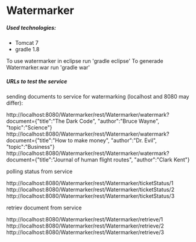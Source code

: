 # Watermarker

##### Used technologies:
 * Tomcat 7
 * gradle 1.8

To use watermarker in eclipse run 'gradle eclipse'
To generade Watermarker.war   run 'gradle war'


##### URLs to test the service

sending documents to service for watermarking (localhost and 8080 may differ):

http://<span></span>localhost:8080/Watermarker/rest/Watermarker/watermark?document={"title":"The Dark Code", "author":"Bruce Wayne", "topic":"Science"}  
http://<span></span>localhost:8080/Watermarker/rest/Watermarker/watermark?document={"title":"How to make money", "author":"Dr. Evil", "topic":"Business"}  
http://<span></span>localhost:8080/Watermarker/rest/Watermarker/watermark?document={"title":"Journal of human flight routes", "author":"Clark Kent"}  

polling status from service

http://<span></span>localhost:8080/Watermarker/rest/Watermarker/ticketStatus/1  
http://<span></span>localhost:8080/Watermarker/rest/Watermarker/ticketStatus/2  
http://<span></span>localhost:8080/Watermarker/rest/Watermarker/ticketStatus/3  

retriev document from service

http://<span></span>localhost:8080/Watermarker/rest/Watermarker/retrieve/1  
http://<span></span>localhost:8080/Watermarker/rest/Watermarker/retrieve/2  
http://<span></span>localhost:8080/Watermarker/rest/Watermarker/retrieve/3  
